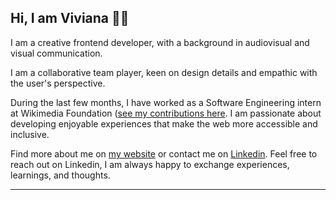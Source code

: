 ## Hi, I am Viviana 👋🏽 

I am a creative frontend developer, with a background in audiovisual and visual communication.

I am a collaborative team player, keen on design details and empathic with the user's perspective.

During the last few months, I have worked as a Software Engineering intern at Wikimedia Foundation ([see my contributions here](https://github.com/wikimedia/mediawiki-extensions-GrowthExperiments/commits?author=vivitt). I am passionate about developing enjoyable experiences that make the web more accessible and inclusive.

Find more about me on [my website](https://www.viviyanez.dev/) or contact me on [Linkedin](https://www.linkedin.com/in/viviana-yanez/). Feel free to reach out on Linkedin, I am always happy to exchange experiences, learnings, and thoughts.

---

<!--
**vivitt/vivitt** is a ✨ _special_ ✨ repository because its `README.md` (this file) appears on your GitHub profile.
